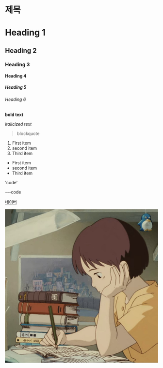 # 제목

# Heading 1
## Heading 2
### Heading 3
#### Heading 4
##### Heading 5
###### Heading 6

**bold text**

*italicized text*

> blockquote

1. First item
2. second item
3. Third item

- First item
- second item
- Third item

'code'

---code

[네이버](https://www.naver.com)

![사진](사진.jpg)